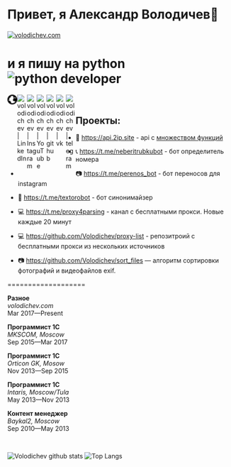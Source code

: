# Привет, я Александр Володичев👋 

[<img align="center" alt="volodichev.com" width="400px" src="https://raw.githubusercontent.com/Volodichev/volodichev.github.io/master/sticker.png" />][website]

# и я пишу на python <img alt="python developer" width="26px" src="https://raw.githubusercontent.com/jmnote/z-icons/master/16x16/python.png" />  

[<img align="left" alt="volodichev.com" width="22px" src="https://raw.githubusercontent.com/iconic/open-iconic/master/svg/globe.svg" />][website]
[<img align="left" alt="volodichev | LinkedIn" width="22px" src="https://cdn.jsdelivr.net/npm/simple-icons@v3/icons/linkedin.svg" />][linkedin]
[<img align="left" alt="volodichev | Instagram" width="22px" src="https://cdn.jsdelivr.net/npm/simple-icons@v3/icons/instagram.svg" />][instagram]
[<img align="left" alt="volodichev | YouTube" width="22px" src="https://cdn.jsdelivr.net/npm/simple-icons@v3/icons/youtube.svg" />][youtube]
[<img align="left" alt="volodichev | github" width="22px" src="https://cdn.jsdelivr.net/npm/simple-icons@v3/icons/github.svg" />][github]
[<img align="left" alt="volodichev | vk" width="22px" src="https://cdn.jsdelivr.net/npm/simple-icons@v3/icons/vk.svg" />][vk]
[<img align="left" alt="volodichev | telegram" width="22px" src="https://cdn.jsdelivr.net/npm/simple-icons@v3/icons/telegram.svg" />][tg]

<br/>

Проекты:
---

- 🧩 https://api.2ip.site - api с [множеством функций][api_docs]

- 📞 https://t.me/neberitrubkubot - бот определитель номера

- 📷 https://t.me/perenos_bot - бот переносов для instagram

- 📔 https://t.me/textorobot - бот синонимайзер

- 💻 https://t.me/proxy4parsing - канал с бесплатными прокси. Новые каждые 20 минут

- 💻 https://github.com/Volodichev/proxy-list - репозитроий с бесплатными прокси из нескольких источников

- 📷 https://github.com/Volodichev/sort_files — алгоритм сортировки фотографий и видеофайлов exif. 



===================

**Разное**<br/>
_volodichev.com<br/>_
Mar 2017—Present 

**Программист 1C**<br/>
_MKSCOM, Moscow<br/>_
Sep 2015—Mar 2017<br/>

**Программист 1C**<br/>
_Orticon GK, Mosow<br/>_
Nov 2013—Sep 2015<br/>

**Программист 1C**<br/>
_Intaris, Moscow/Tula<br/>_
May 2013—Nov 2013<br/>

**Контент менеджер**<br/>
_Baykal2, Moscow<br/>_
Sep 2010—May 2013<br/>


[website]: https://volodichev.com
[linkedin]: https://linkedin.com/in/volodichev
[github]: http://github.com/volodichev
[youtube]: https://youtube.com/mrVolodichev
[instagram]: https://instagram.com/volodichev
[vk]: https://vk.com/volodichevcom
[tg]: https://t.me/volodichev
[api_docs]: https://blog.volodichev.com/api

<br/>

![Volodichev github stats](https://github-readme-stats.vercel.app/api?username=Volodichev&show_icons=true&title_color=fff&icon_color=6B8E23&text_color=9f9f9f&bg_color=000)
![Top Langs](https://github-readme-stats.vercel.app/api/top-langs/?username=Volodichev&layout=compact&bg_color=000&text_color=9f9f9f&title_color=fff)




